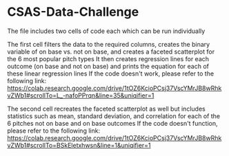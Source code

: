 # CSAS-Data-Challenge

The file includes two cells of code each which can be run individually

The first cell filters the data to the required columns, creates the binary variable of on base vs. not on base, and creates a faceted scatterplot for the 6 most popular pitch types
It then creates regression lines for each outcome (on base and not on base) and prints the equation for each of these linear regression lines
If the code doesn't work, please refer to the following link:
https://colab.research.google.com/drive/1tOZ6KcioPCsj37VscYMrJB8wRhkvZWb1#scrollTo=L_-nafoPPrqn&line=35&uniqifier=1

The second cell recreates the faceted scatterplot as well but includes statistics such as mean, standard deviation, and correlation for each of the 6 pitches not on base and on base outcomes
If the code doesn't function, please refer to the following link:
https://colab.research.google.com/drive/1tOZ6KcioPCsj37VscYMrJB8wRhkvZWb1#scrollTo=BSkEletxhwsn&line=1&uniqifier=1
